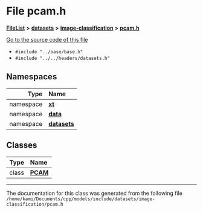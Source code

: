 

# File pcam.h



[**FileList**](files.md) **>** [**datasets**](dir_29ff4802398ba4a572b958e731c7adb4.md) **>** [**image-classification**](dir_9d21d6f83a70094db43fe94b096ae893.md) **>** [**pcam.h**](pcam_8h.md)

[Go to the source code of this file](pcam_8h_source.md)



* `#include "../base/base.h"`
* `#include "../../headers/datasets.h"`













## Namespaces

| Type | Name |
| ---: | :--- |
| namespace | [**xt**](namespacext.md) <br> |
| namespace | [**data**](namespacext_1_1data.md) <br> |
| namespace | [**datasets**](namespacext_1_1data_1_1datasets.md) <br> |


## Classes

| Type | Name |
| ---: | :--- |
| class | [**PCAM**](classxt_1_1data_1_1datasets_1_1PCAM.md) <br> |



















































------------------------------
The documentation for this class was generated from the following file `/home/kami/Documents/cpp/models/include/datasets/image-classification/pcam.h`


